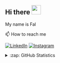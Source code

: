## Hi there <img src="https://raw.githubusercontent.com/MartinHeinz/MartinHeinz/master/wave.gif" width="30px" height="30"/>
My name is Fal

📫 How to reach me

[![LinkedIn](https://img.shields.io/badge/--linkedin?label=LinkedIn&logo=LinkedIn&style=social)](https://www.linkedin.com/in/hafifsyah-rifaldi)
[![Instagram](https://img.shields.io/badge/--linkedin?label=Instagram&logo=Instagram&style=social)](https://www.instagram.com/hafifsyahr)

<details>
<summary>:zap: GitHub Statistics</summary>
  <img src="https://github-readme-stats.vercel.app/api?username=hafifsyah-rifaldi&show_icons=true&theme=nord" width="400px">
</details>

<!--
**hafifsyah-rifaldi/hafifsyah-rifaldi** is a ✨ _special_ ✨ repository because its `README.md` (this file) appears on your GitHub profile.
👋
Here are some ideas to get you started:
- 🔭 I’m currently working on ...
- 🌱 I’m currently learning ...
- 👯 I’m looking to collaborate on ...
- 🤔 I’m looking for help with ...
- 💬 Ask me about ...
- 📫 How to reach me: ...
- 😄 Pronouns: ...
- ⚡ Fun fact: ...
-->
